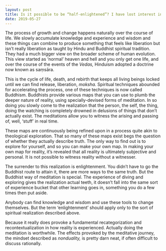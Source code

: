 ```yaml
---
layout: post
title: Is it possible to be “half-enlightened”? I have lost interest in many things as they now seem silly, but I haven’t felt anything profound.
date: 2019-05-27
---
```


<p>The process of growth and change happens naturally over the course of life. We slowly accumulate knowledge and experience and wisdom and these things can combine to produce something that feels like liberation but isn’t really liberation as taught by Hindu and Buddhist spiritual tradition. They had a much bigger view on the broader scheme of human evolution. This view started as ‘normal’ heaven and hell and you only get one life, and over the course of the events of the <i>Vedas,</i> Hinduism adopted a doctrine now known as saṃsāra.</p><p>This is the cycle of life, death, and rebirth that keeps all living beings locked until we can find release, liberation, <i>moksha.</i> Spiritual techniques abounded for accelerating the process, one of these techniques is now called Buddhism. Buddhists provide various maps that you can use to plumb the deeper nature of reality, using specially-devised forms of meditation. In so doing you slowly come to the realization that the person, the self, the thing, doing the watching is completely drowned in delusions of things that don’t actually exist. The meditations allow you to witness the arising and passing of, well, ‘stuff’ in real time.</p><p>These maps are continuously being refined upon in a process quite akin to theological exploration. That so many of these maps exist begs the question of whether they actually describe truth. The only way to find out is to explore for yourself, and so you can make your own map. In making your own map for reality, it’s revealed that all reality is ultimately subjective and personal. It is not possible to witness reality without a witnesser.</p><p>The surrender to this realization is enlightenment. You didn’t have to go the Buddhist route to attain it, there are more ways to the same truth. But the Buddhist way of meditation is special. The experience of diving and exploring gives the realization actual teeth, it doesn’t fall into the same sort of experience bucket that other learning goes in, something you do a few times then put aside.</p><p>Anybody can find knowledge and wisdom and use these tools to change themselves. But the term ‘enlightenment’ should apply only to the sort of spiritual realization described above.</p><p>Because it really does provoke a fundamental recategorization and recontextualization in how reality is experienced. Actually doing the meditation is worthwhile. The effects provoked by the meditative journey, the mindset described as <i>nonduality,</i> is pretty darn neat, if often difficult to discuss rationally.</p>
